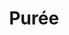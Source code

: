 ---
layout: recette
categories: [recettes]
hidden: true
lang: fr
sitemap: true
title: Purée
type: sel
utensils:
  - casserole
  - passoire
  - presse-puree
  - couteau
  - spatule-bois
  - fouet
recettes:
  Pommes de Terre:
    ingredients: 
      - nom: pommes de terre
        qte: 500
        unite: gr
        variable: true
      - nom: lait
        qte: 175
        unite: gr
      - nom: beurre
        qte: 125
        unite: gr
      - nom: sel
        qte: 10
        unite: gr
      - nom: muscade
    etapes:
      - label: Cuisson des pommes de terre
        details:
          - Placer les pommes de terre dans une casserole
          - Recouvrir d'eau
          - Saler
          - Cuire les pommes de terre
          - Égoutter et peler les pommes de terre 
          - Presser les pommes de terre à l'aide d'un presse-purée
          - Remettre les pommes de terre dans leur casserole
      - label: Préparation de la purée
        details:
          - Porter le lait à ébullition dans une autre casserole
          - Couper le beurre en dés
          - Incorporer le beurre petit à petit avec les pommes de terre à l'aide d'une spatule en bois
          - Incorporer le lait petit à petit à l'aide d'une spatule en bois, puis au fouet quand cela devient possible
          - Ajouter la muscade et le sel
---
